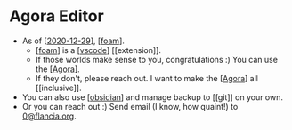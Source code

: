 # Agora Editor

- As of [[2020-12-29]], [[foam]].
  - [[foam]] is a [[vscode]] [[extension]].
  - If those worlds make sense to you, congratulations :) You can use the [[Agora]].
  - If they don't, please reach out. I want to make the [[Agora]] all [[inclusive]].
- You can also use [[obsidian]] and manage backup to [[git]] on your own.
- Or you can reach out :) Send email (I know, how quaint!) to 0@flancia.org.


[//begin]: # "Autogenerated link references for markdown compatibility"
[2020-12-29]: journal/2020-12-29 "2020-12-29"
[foam]: foam "Foam"
[vscode]: vscode "Vscode"
[Agora]: agora "Agora"
[obsidian]: obsidian "Obsidian"
[//end]: # "Autogenerated link references"